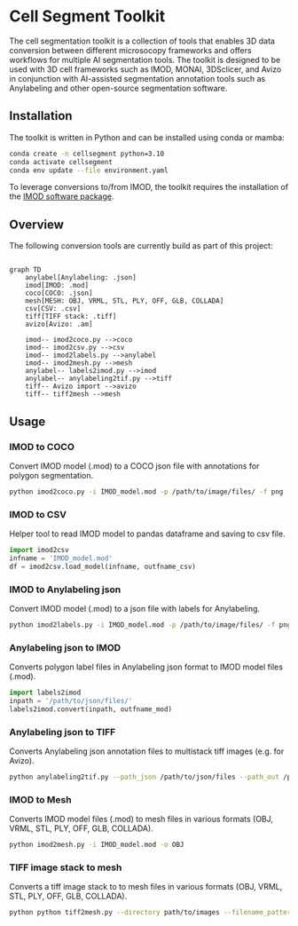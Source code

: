 # Cell Segment Toolkit 

The cell segmentation toolkit is a collection of tools that enables 3D data conversion between different microsocopy frameworks and offers workflows for multiple AI segmentation tools. The toolkit is designed to be used with 3D cell frameworks such as IMOD, MONAI, 3DSclicer, and Avizo in conjunction with AI-assisted segmentation annotation tools such as Anylabeling and other open-source segmentation software.

## Installation

The toolkit is written in Python and can be installed using conda or mamba:

```bash
conda create -n cellsegment python=3.10
conda activate cellsegment
conda env update --file environment.yaml
```

To leverage conversions to/from IMOD, the toolkit requires the installation of the [IMOD software package](https://bio3d.colorado.edu/imod/).

## Overview

The following conversion tools are currently build as part of this project:

```mermaid

graph TD
    anylabel[Anylabeling: .json]
    imod[IMOD: .mod]
    coco[COCO: .json]
    mesh[MESH: OBJ, VRML, STL, PLY, OFF, GLB, COLLADA]
    csv[CSV: .csv]
    tiff[TIFF stack: .tiff]
    avizo[Avizo: .am]
    
    imod-- imod2coco.py -->coco
    imod-- imod2csv.py -->csv 
    imod-- imod2labels.py -->anylabel
    imod-- imod2mesh.py -->mesh 
    anylabel-- labels2imod.py -->imod
    anylabel-- anylabeling2tif.py -->tiff
    tiff-- Avizo import -->avizo
    tiff-- tiff2mesh -->mesh

```

## Usage

### IMOD to COCO

Convert IMOD model (.mod) to a COCO json file with annotations for polygon segmentation.

```bash
python imod2coco.py -i IMOD_model.mod -p /path/to/image/files/ -f png
```

### IMOD to CSV

Helper tool to read IMOD model to pandas dataframe and saving to csv file.

```python
import imod2csv
infname = 'IMOD_model.mod'
df = imod2csv.load_model(infname, outfname_csv)
```

### IMOD to Anylabeling json

Convert IMOD model (.mod) to a json file with labels for Anylabeling.

```bash
python imod2labels.py -i IMOD_model.mod -p /path/to/image/files/ -f png
```

### Anylabeling json to IMOD

Converts polygon label files in Anylabeling json format to IMOD model files (.mod).

```Python
import labels2imod
inpath = '/path/to/json/files/'
labels2imod.convert(inpath, outfname_mod)
```

### Anylabeling json to TIFF

Converts Anylabeling json annotation files to multistack tiff images (e.g. for Avizo).

```bash
python anylabeling2tif.py --path_json /path/to/json/files --path_out /path/to/output/
```

### IMOD to Mesh

Converts IMOD model files (.mod) to mesh files in various formats (OBJ, VRML, STL, PLY, OFF, GLB, COLLADA).

```bash
python imod2mesh.py -i IMOD_model.mod -o OBJ
```

### TIFF image stack to mesh

Converts a tiff image stack to to mesh files in various formats (OBJ, VRML, STL, PLY, OFF, GLB, COLLADA).

```bash
python python tiff2mesh.py --directory path/to/images --filename_pattern {}.tif --filename_out FNAME_MESH_OUTPUT.wrl --file_format VRML --grid_spacing 1 1 1
```
